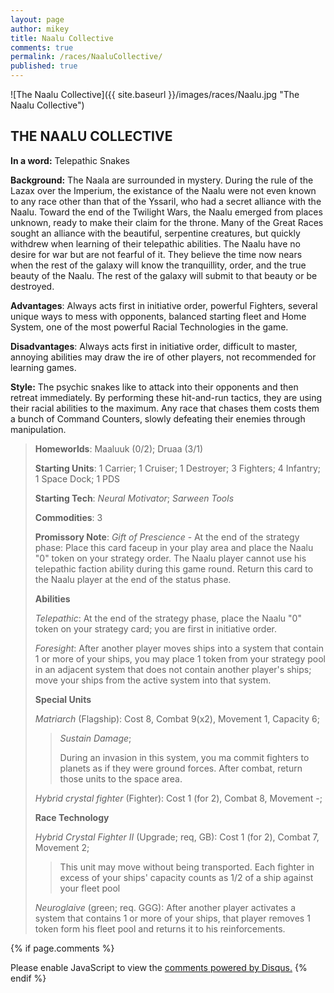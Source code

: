 ```yaml
---
layout: page
author: mikey
title: Naalu Collective
comments: true
permalink: /races/NaaluCollective/
published: true
---
```


![The Naalu Collective]({{ site.baseurl }}/images/races/Naalu.jpg "The Naalu Collective")

## THE NAALU COLLECTIVE

**In a word:** Telepathic Snakes

**Background:** The Naala are surrounded in mystery. During the rule of the Lazax over the Imperium, the existance of the Naalu were not even known to any race other than that of the Yssaril, who had a secret alliance with the Naalu. Toward the end of the Twilight Wars, the Naalu emerged from places unknown, ready to make their claim for the throne. Many of the Great Races sought an alliance with the beautiful, serpentine creatures, but quickly withdrew when learning of their telepathic abilities. The Naalu have no desire for war but are not fearful of it. They believe the time now nears when the rest of the galaxy will know the tranquillity, order, and the true beauty of the Naalu. The rest of the galaxy will submit to that beauty or be destroyed.

**Advantages**: Always acts first in initiative order, powerful Fighters, several unique ways to mess with opponents, balanced starting fleet and Home System, one of the most powerful Racial Technologies in the game.

**Disadvantages**: Always acts first in initiative order, difficult to master, annoying abilities may draw the ire of other players, not recommended for learning games.

**Style:** The psychic snakes like to attack into their opponents and then retreat immediately. By performing these hit-and-run tactics, they are using their racial abilities to the maximum. Any race that chases them costs them a bunch of Command Counters, slowly defeating their enemies through manipulation.

>**Homeworlds**: Maaluuk (0/2); Druaa (3/1)
>
>**Starting Units**: 1 Carrier; 1 Cruiser; 1 Destroyer; 3 Fighters; 4 Infantry; 1 Space Dock; 1 PDS  
>
>**Starting Tech**: _Neural Motivator_; _Sarween Tools_
>
>**Commodities**: 3
>
>**Promissory Note**: _Gift of Prescience_ - At the end of the strategy phase: Place this card faceup in your play area and place the Naalu "0" token on your strategy order. The Naalu player cannot use his telepathic faction ability during this game round. Return this card to the Naalu player at the end of the status phase. 
>
>**Abilities**
>
>_Telepathic_: At the end of the strategy phase, place the Naalu "0" token on your strategy card; you are first in initiative order.
>
>_Foresight_: After another player moves ships into a system that contain 1 or more of your ships, you may place 1 token from your strategy pool in an adjacent system that does not contain another player's ships; move your ships from the active system into that system.
>
>**Special Units**
>
>_Matriarch_ (Flagship): Cost 8, Combat 9(x2), Movement 1, Capacity 6; 
>>_Sustain Damage_; 
>>
>>During an invasion in this system, you ma commit fighters to planets as if they were ground forces. After combat, return those units to the space area. 
>
>_Hybrid crystal fighter_ (Fighter): Cost 1 (for 2), Combat 8, Movement -;
>
>**Race Technology**
>
>_Hybrid Crystal Fighter II_ (Upgrade; req, GB): Cost 1 (for 2), Combat 7, Movement 2; 
>>
>>This unit may move without being transported. Each fighter in excess of your ships' capacity counts as 1/2 of a ship against your fleet pool
>
>_Neuroglaive_ (green; req. GGG): After another player activates a system that contains 1 or more of your ships, that player removes 1 token form his fleet pool and returns it to his reinforcements.

{% if page.comments %}
<div id="disqus_thread"></div>
<script>

/**
*  RECOMMENDED CONFIGURATION VARIABLES: EDIT AND UNCOMMENT THE SECTION BELOW TO INSERT DYNAMIC VALUES FROM YOUR PLATFORM OR CMS.
*  LEARN WHY DEFINING THESE VARIABLES IS IMPORTANT: https://disqus.com/admin/universalcode/#configuration-variables*/
/*
var disqus_config = function () {
this.page.url = PAGE_URL;  // Replace PAGE_URL with your page's canonical URL variable
this.page.identifier = PAGE_IDENTIFIER; // Replace PAGE_IDENTIFIER with your page's unique identifier variable
};
*/
(function() { // DON'T EDIT BELOW THIS LINE
var d = document, s = d.createElement('script');
s.src = 'https://mikeymischief-github-io.disqus.com/embed.js';
s.setAttribute('data-timestamp', +new Date());
(d.head || d.body).appendChild(s);
})();
</script>
<noscript>Please enable JavaScript to view the <a href="https://disqus.com/?ref_noscript">comments powered by Disqus.</a></noscript>
<script id="dsq-count-scr" src="//mikeymischief-github-io.disqus.com/count.js" async></script>                            
{% endif %}
